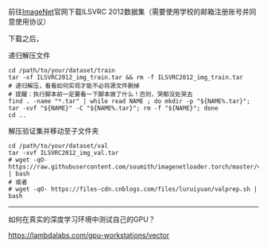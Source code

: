 前往[ImageNet](https://image-net.org/)官网下载ILSVRC 2012数据集（需要使用学校的邮箱注册账号并同意使用协议）

下载之后，

递归解压文件

```
cd /path/to/your/dataset/train
tar -xf ILSVRC2012_img_train.tar && rm -f ILSVRC2012_img_train.tar
# 递归解压，看看如何实现才能不必将源文件删掉
# 提醒：执行脚本前一定要看一下脚本做了什么！否则，哭都没处哭去
find . -name "*.tar" | while read NAME ; do mkdir -p "${NAME%.tar}"; tar -xvf "${NAME}" -C "${NAME%.tar}"; rm -f "${NAME}"; done
cd ..
```

解压验证集并移动至子文件夹

```
cd /path/to/your/dataset/val
tar -xvf ILSVRC2012_img_val.tar
# wget -qO- https://raw.githubusercontent.com/soumith/imagenetloader.torch/master/valprep.sh | bash
# 或者
# wget -qO- https://files-cdn.cnblogs.com/files/luruiyuan/valprep.sh | bash
```

------

如何在真实的深度学习环境中测试自己的GPU？

https://lambdalabs.com/gpu-workstations/vector
